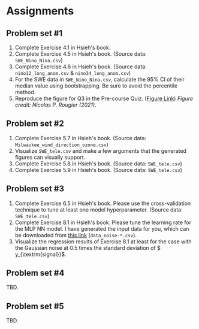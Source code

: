 # Assignments

## Problem set #1

1. Complete Exercise 4.1 in Hsieh's book.
2. Complete Exercise 4.5 in Hsieh's book. (Source data: `SWE_Nino_Nina.csv`)
3. Complete Exercise 4.6 in Hsieh's book. (Source data: `nino12_long_anom.csv` & `nino34_long_anom.csv`)
4. For the SWE data in `SWE_Nino_Nina.csv`, calculate the 95% CI of their median value using bootstrapping. Be sure to avoid the percentile method.
5. Reproduce the figure for Q3 in the Pre-course Quiz. ([Figure Link](https://drive.google.com/file/d/15WejYTcSHDGM3VNoX32WaD5r8l-BNNF-/view?usp=sharing)) *Figure credit: Nicolas P. Rougier (2021)*.

## Problem set #2

1. Complete Exercise 5.7 in Hsieh's book. (Source data: `Milwaukee_wind_direction_ozone.csv`)
2. Visualize `SWE_tele.csv` and make a few arguments that the generated figures can visually support.
3. Complete Exercise 5.8 in Hsieh's book. (Source data: `SWE_tele.csv`)
4. Complete Exercise 5.9 in Hsieh's book. (Source data: `SWE_tele.csv`)

## Problem set #3

1. Complete Exercise 6.5 in Hsieh's book. Please use the cross-validation technique to tune at least one model hyperparameter. (Source data: `SWE_tele.csv`)
2. Complete Exercise 8.1 in Hsieh's book. Please tune the learning rate for the MLP NN model. I have generated the input data for you, which can be downloaded from [this link](https://drive.google.com/drive/folders/1_qCa8-g6zYXFj7Pz8RD1JEj3hgtImE5O?usp=sharing) (`data_noise-*.csv`). 
3. Visualize the regression results of Exercise 8.1 at least for the case with the Gaussian noise at 0.5 times the standard deviation of $ y_{\textrm{signal}}$. 

## Problem set #4

TBD.

## Problem set #5

TBD.

<!-- Complete Exercises 4.2, 4.3, 4.5, and 4.6 in Hsieh's book.

## Problem set #2

Complete Exercises 5.2, 5.6, 5.7, and 5.9 in Hsieh's book.

## Problem set #3

Complete Exercises 6.5, 6.6, and 8.1 in Hsieh's book.

2. Complete Exercise 6.6 in Hsieh's book. (Source data: `YVR_prcp_training.csv` & `YVR_prcp_testing.csv`)

## Problem set #4

1. Complete Exercise 12.1 in Hsieh's book.
2. Following the first question, use the support vector machine to classify the forest types in the given dataset. Feel free to choose one-versus-the-rest or one-versus-one approach (and specify your choice). Train using the first two predictors and compare the results with the linear discriminant analysis.
3. Generate a synthetic signal with added noise $y = \sin x + 0.5 \times \mathcal{N}(0, 1)$ and collect 40 data points that are distributed within the range $x = [0, 4\pi]$. Now use (a) ridge regression, (b) kernel ridge regression, and (c) Gaussian progress regression to model the data and give the prediction at the range $x = [0, 8\pi]$ with visualization. Describe and justify your kernel selection and hyperparameter tuning process whenever necessary. Compare the results from three regression methods.

## Problem set #5

Complete the following exercises in Hsieh's book with the specified requirements:

1. Exercise 14.2, including (c)
2. Exercise 12.5, but develop two prediction models instead of one. One of the models must be a random forest or a boosting model.
3. Exercise 14.4, including (b) -->